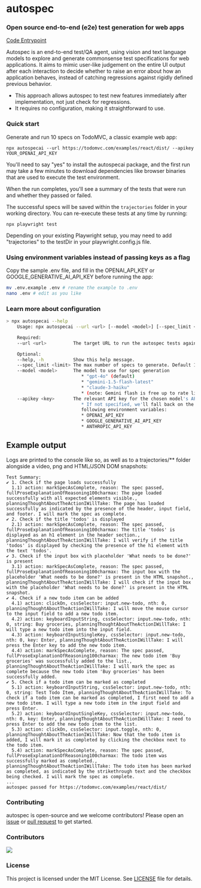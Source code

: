 # autospec

### Open source end-to-end (e2e) test generation for web apps

[Code Entrypoint](https://github.com/zachblume/autospec/blob/main/src/index.ts)

Autospec is an end-to-end test/QA agent, using vision and text language models
to explore and generate commonsense test specifications for web applications.
It aims to mimic user-like judgement on the entire UI output after each
interaction to decide whether to raise an error about how an application
behaves, instead of catching regressions against rigidly defined previous
behavior.

-   This approach allows autospec to test new features immediately after
    implementation, not just check for regressions.
-   It requires no configuration, making it straightforward to use.

### Quick start

Generate and run 10 specs on TodoMVC, a classic example web app:

<!-- prettier-ignore -->
```
npx autospecai --url https://todomvc.com/examples/react/dist/ --apikey YOUR_OPENAI_API_KEY
```

You'll need to say "yes" to install the autospecai package, and the first run
may take a few minutes to download dependencies like browser binaries that are
used to execute the test environment.

When the run completes, you'll see a summary of the tests that were run and
whether they passed or failed.

The successful specs will be saved within the `trajectories` folder in your
working directory. You can re-execute these tests at any time by running:

<!-- prettier-ignore -->
```
npx playwright test
```

Depending on your existing Playwright setup, you may need to add "trajectories"
to the testDir in your playwright.config.js file.

### Using environment variables instead of passing keys as a flag

Copy the sample .env file, and fill in the OPENAI_API_KEY
or GOOGLE_GENERATIVE_AI_API_KEY before running the app:

<!-- prettier-ignore -->
```bash
mv .env.example .env # rename the example to .env
nano .env # edit as you like
```

### Learn more about configuration

<!-- prettier-ignore -->
```bash
> npx autospecai --help
    Usage: npx autospecai --url <url> [--model <model>] [--spec_limit <limit>] [--help | -h]

    Required:
    --url <url>          The target URL to run the autospec tests against.

    Optional:
    --help, -h           Show this help message.
    --spec_limit <limit> The max number of specs to generate. Default 10.
    --model <model>      The model to use for spec generation
                            * "gpt-4o" (default)
                            * "gemini-1.5-flash-latest"
                            * "claude-3-haiku"
                            * (note: Gemini flash is free up to rate limits)
    --apikey <key>       The relevant API key for the chosen model's API.
                            * If not specified, we'll fall back on the
                            following environment variables:
                            * OPENAI_API_KEY
                            * GOOGLE_GENERATIVE_AI_API_KEY
                            * ANTHROPIC_API_KEY

```

## Example output

Logs are printed to the console like so, as well as to a trajectories/\*\*
folder alongside a video, png and HTML/JSON DOM snapshots:

<!-- prettier-ignore -->
```
Test Summary:
✔ 1. Check if the page loads successfully
  1.1) action: markSpecAsComplete, reason: The spec passed, fullProseExplanationOfReasoning100charmax: The page loaded successfully with all expected elements visible., planningThoughtAboutTheActionIWillTake: The page has loaded successfully as indicated by the presence of the header, input field, and footer. I will mark the spec as complete.
✔ 2. Check if the title 'todos' is displayed
  2.1) action: markSpecAsComplete, reason: The spec passed, fullProseExplanationOfReasoning100charmax: The title 'todos' is displayed as an h1 element in the header section., planningThoughtAboutTheActionIWillTake: I will verify if the title 'todos' is displayed by checking the presence of the h1 element with the text 'todos'.
✔ 3. Check if the input box with placeholder 'What needs to be done?' is present
  3.1) action: markSpecAsComplete, reason: The spec passed, fullProseExplanationOfReasoning100charmax: The input box with the placeholder 'What needs to be done?' is present in the HTML snapshot., planningThoughtAboutTheActionIWillTake: I will check if the input box with the placeholder 'What needs to be done?' is present in the HTML snapshot.
✔ 4. Check if a new todo item can be added
  4.1) action: clickOn, cssSelector: input.new-todo, nth: 0, planningThoughtAboutTheActionIWillTake: I will move the mouse cursor to the input field to add a new todo item.
  4.2) action: keyboardInputString, cssSelector: input.new-todo, nth: 0, string: Buy groceries, planningThoughtAboutTheActionIWillTake: I will type a new todo item into the input field.
  4.3) action: keyboardInputSingleKey, cssSelector: input.new-todo, nth: 0, key: Enter, planningThoughtAboutTheActionIWillTake: I will press the Enter key to add the new todo item.
  4.4) action: markSpecAsComplete, reason: The spec passed, fullProseExplanationOfReasoning100charmax: The new todo item 'Buy groceries' was successfully added to the list., planningThoughtAboutTheActionIWillTake: I will mark the spec as complete because the new todo item 'Buy groceries' has been successfully added.
✔ 5. Check if a todo item can be marked as completed
  5.1) action: keyboardInputString, cssSelector: input.new-todo, nth: 0, string: Test Todo Item, planningThoughtAboutTheActionIWillTake: To check if a todo item can be marked as completed, I first need to add a new todo item. I will type a new todo item in the input field and press Enter.
  5.2) action: keyboardInputSingleKey, cssSelector: input.new-todo, nth: 0, key: Enter, planningThoughtAboutTheActionIWillTake: I need to press Enter to add the new todo item to the list.
  5.3) action: clickOn, cssSelector: input.toggle, nth: 0, planningThoughtAboutTheActionIWillTake: Now that the todo item is added, I will mark it as completed by clicking the checkbox next to the todo item.
  5.4) action: markSpecAsComplete, reason: The spec passed, fullProseExplanationOfReasoning100charmax: The todo item was successfully marked as completed., planningThoughtAboutTheActionIWillTake: The todo item has been marked as completed, as indicated by the strikethrough text and the checkbox being checked. I will mark the spec as complete.
...
autospec passed for https://todomvc.com/examples/react/dist/
```

### Contributing

autospec is open-source and we welcome contributors! Please open an
[issue](https://github.com/zachblume/autospec/issues) or
[pull request](https://github.com/zachblume/autospec/pulls) to get started.

### Contributors

<a href="https://github.com/zachblume/autospec/graphs/contributors"><img src="https://contrib.rocks/image?repo=zachblume/autospec" /></a>

### License

This project is licensed under the MIT License. See [LICENSE](LICENSE) file for details.
